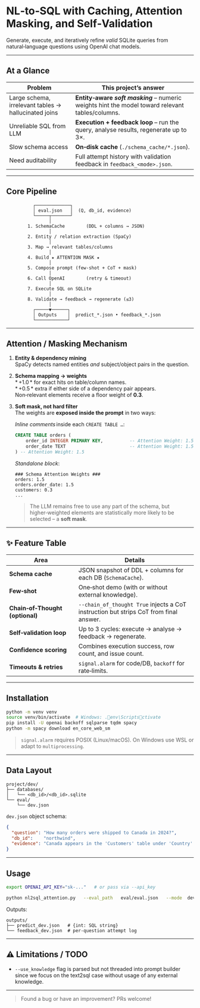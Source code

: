 # NL‑to‑SQL with Caching, **Attention Masking**, and Self‑Validation
Generate, execute, and iteratively refine _valid_ SQLite queries from natural‑language questions using OpenAI chat models.

---

## At a Glance
| Problem | This project’s answer |
|---------|-----------------------|
| Large schema, irrelevant tables → hallucinated joins | **Entity‑aware *soft masking*** – numeric weights hint the model toward relevant tables/columns. |
| Unreliable SQL from LLM | **Execution + feedback loop** – run the query, analyse results, regenerate up to 3×. |
| Slow schema access | **On‑disk cache** (`./schema_cache/*.json`). |
| Need auditability | Full attempt history with validation feedback in `feedback_<mode>.json`. |

---

##  Core Pipeline

```text
          ┌─────────────┐
          │ eval.json   │  (Q, db_id, evidence)
          └─────┬───────┘
                │
        1. SchemaCache        (DDL + columns → JSON)
                │
        2. Entity / relation extraction (SpaCy)
                │
        3. Map → relevant tables/columns
                │
        4. Build ★ ATTENTION MASK ★
                │
        5. Compose prompt (few‑shot + CoT + mask)
                │
        6. Call OpenAI        (retry & timeout)
                │
        7. Execute SQL on SQLite
                │
        8. Validate → feedback → regenerate (≤3)
                │
          ┌─────▼──────┐
          │ Outputs    │  predict_*.json • feedback_*.json
          └────────────┘
```

---

##  Attention / Masking Mechanism

1. **Entity & dependency mining**  
   SpaCy detects named entities _and_ subject/​object pairs in the question.

2. **Schema mapping → weights**  
   * +1.0 * for exact hits on table/column names.  
   * +0.5 * extra if either side of a dependency pair appears.  
   Non‑relevant elements receive a floor weight of **0.3**.

3. **Soft mask, not hard filter**  
   The weights are **exposed inside the prompt** in two ways:

   *Inline comments* inside each `CREATE TABLE …`:

   ```sql
   CREATE TABLE orders (
       order_id INTEGER PRIMARY KEY,          -- Attention Weight: 1.5
       order_date TEXT                        -- Attention Weight: 1.5
   ) -- Attention Weight: 1.5
   ```

   *Standalone block*:

   ```
   ### Schema Attention Weights ###
   orders: 1.5
   orders.order_date: 1.5
   customers: 0.3
   ...
   ```

   > The LLM remains free to use any part of the schema, but higher‑weighted
   > elements are statistically more likely to be selected – a **soft mask**.

---

## ✨  Feature Table
| Area | Details |
|------|---------|
| **Schema cache** | JSON snapshot of DDL + columns for each DB (`SchemaCache`). |
| **Few‑shot** | One‑shot demo (with or without external knowledge). |
| **Chain‑of‑Thought (optional)** | `--chain_of_thought True` injects a CoT instruction but strips CoT from final answer. |
| **Self‑validation loop** | Up to 3 cycles: execute → analyse → feedback → regenerate. |
| **Confidence scoring** | Combines execution success, row count, and issue count. |
| **Timeouts & retries** | `signal.alarm` for code/DB, `backoff` for rate‑limits. |

---

## Installation

```bash
python -m venv venv
source venv/bin/activate  # Windows: .env\Scriptsctivate
pip install -U openai backoff sqlparse tqdm spacy
python -m spacy download en_core_web_sm
```

> `signal.alarm` requires POSIX (Linux/macOS). On Windows use WSL or adapt to `multiprocessing`.

---

##  Data Layout

```
project/dev/
├── databases/
│   └── <db_id>/<db_id>.sqlite
└── eval/
    └── dev.json
```

`dev.json` object schema:

```json
{
  "question": "How many orders were shipped to Canada in 2024?",
  "db_id":    "northwind",
  "evidence": "Canada appears in the 'Customers' table under 'Country'."
}
```

---

## Usage

```bash
export OPENAI_API_KEY="sk-..."   # or pass via --api_key

python nl2sql_attention.py   --eval_path   eval/eval.json   --mode  dev   --db_root_path       databases   --api_key            $OPENAI_API_KEY   --engine    gpt-4o   --data_output_path   outputs/   --feedback_output_path outputs/feedback_dev.json   --use_knowledge      False   --chain_of_thought   False
```

Outputs:

```
outputs/
├── predict_dev.json   # {int: SQL string}
└── feedback_dev.json  # per‑question attempt log
```

---

## ⚠️  Limitations / TODO

* `--use_knowledge` flag is parsed but not threaded into prompt builder since we focus on the text2sql case without usage of any external knowledge.

---

> Found a bug or have an improvement? PRs welcome!
